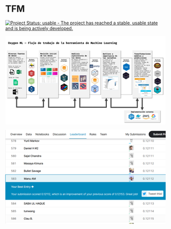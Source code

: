 # TFM

[![Project Status: usable - The project has reached a stable, usable
state and is being actively
developed.](http://www.repostatus.org/badges/0.1.0/active.svg)](http://www.repostatus.org/#active)



![](/img/nutTFM.jpeg)

![](/img/kagglepng.png)

